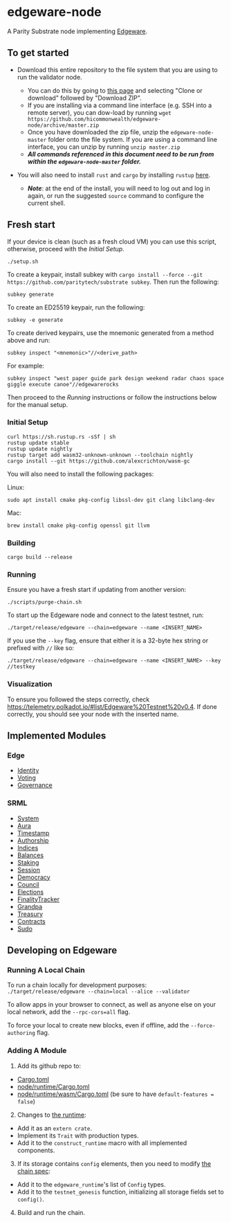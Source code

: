# edgeware-node

A Parity Substrate node implementing [Edgeware](https://edgewa.re).

## To get started

- Download this entire repository to the file system that you are using to run the validator node.
  - You can do this by going to [this page](https://github.com/hicommonwealth/edgeware-node) and selecting "Clone or download" followed by "Download ZIP".
  - If you are installing via a command line interface (e.g. SSH into a remote server), you can dow-load by running `wget https://github.com/hicommonwealth/edgeware-node/archive/master.zip`
  - Once you have downloaded the zip file, unzip the `edgeware-node-master` folder onto the file system. If you are using a command line interface, you can unzip by running `unzip master.zip`
  - **_All commands referenced in this document need to be run from within the `edgeware-node-master` folder._**

- You will also need to install `rust` and `cargo` by installing `rustup` [here](https://rustup.rs/).
  - **_Note_**: at the end of the install, you will need to log out and log in again, or run the suggested `source` command to configure the current shell.

## Fresh start
If your device is clean (such as a fresh cloud VM) you can use this script, otherwise, proceed with the *Initial Setup*.
```
./setup.sh
```
To create a keypair, install subkey with `cargo install --force --git https://github.com/paritytech/substrate subkey`. Then run the following:
```
subkey generate
```
To create an ED25519 keypair, run the following:
```
subkey -e generate
```
To create derived keypairs, use the mnemonic generated from a method above and run:
```
subkey inspect "<mnemonic>"//<derive_path>
```
For example:
```
subkey inspect "west paper guide park design weekend radar chaos space giggle execute canoe"//edgewarerocks
```
Then proceed to the *Running* instructions or follow the instructions below for the manual setup.

### Initial Setup

```
curl https://sh.rustup.rs -sSf | sh
rustup update stable
rustup update nightly
rustup target add wasm32-unknown-unknown --toolchain nightly
cargo install --git https://github.com/alexcrichton/wasm-gc
```

You will also need to install the following packages:

Linux:
```
sudo apt install cmake pkg-config libssl-dev git clang libclang-dev
```

Mac:
```
brew install cmake pkg-config openssl git llvm
```

### Building

```
cargo build --release
```

### Running

Ensure you have a fresh start if updating from another version:
```
./scripts/purge-chain.sh
```
To start up the Edgeware node and connect to the latest testnet, run:
```
./target/release/edgeware --chain=edgeware --name <INSERT_NAME>
```

If you use the `--key` flag, ensure that either it is a 32-byte hex string or prefixed with `//` like so:
```
./target/release/edgeware --chain=edgeware --name <INSERT_NAME> --key //testkey
```

### Visualization

To ensure you followed the steps correctly, check https://telemetry.polkadot.io/#list/Edgeware%20Testnet%20v0.4. If done correctly, you should see your node with the inserted name.

## Implemented Modules

### Edge

* [Identity](https://github.com/hicommonwealth/edgeware-node/tree/master/modules/edge-identity)
* [Voting](https://github.com/hicommonwealth/edgeware-node/tree/master/modules/edge-voting)
* [Governance](https://github.com/hicommonwealth/edgeware-node/tree/master/modules/edge-governance)

### SRML
* [System](https://github.com/paritytech/substrate/tree/master/srml/system)
* [Aura](https://github.com/paritytech/substrate/tree/master/srml/aura)
* [Timestamp](https://github.com/paritytech/substrate/tree/master/srml/timestamp)
* [Authorship](https://github.com/paritytech/substrate/tree/master/srml/authorship)
* [Indices](https://github.com/paritytech/substrate/tree/master/srml/indices)
* [Balances](https://github.com/paritytech/substrate/tree/master/srml/balances)
* [Staking](https://github.com/paritytech/substrate/tree/master/srml/staking)
* [Session](https://github.com/paritytech/substrate/tree/master/srml/session)
* [Democracy](https://github.com/paritytech/substrate/tree/master/srml/democracy)
* [Council](https://github.com/paritytech/substrate/tree/master/srml/council)
* [Elections](https://github.com/paritytech/substrate/tree/master/srml/elections)
* [FinalityTracker](https://github.com/paritytech/substrate/tree/master/srml/finality-tracker)
* [Grandpa](https://github.com/paritytech/substrate/tree/master/srml/grandpa)
* [Treasury](https://github.com/paritytech/substrate/tree/master/srml/treasury)
* [Contracts](https://github.com/paritytech/substrate/tree/master/srml/contracts)
* [Sudo](https://github.com/paritytech/substrate/tree/master/srml/sudo)

## Developing on Edgeware

### Running A Local Chain

To run a chain locally for development purposes: `./target/release/edgeware --chain=local --alice --validator`

To allow apps in your browser to connect, as well as anyone else on your local network, add the `--rpc-cors=all` flag.

To force your local to create new blocks, even if offline, add the `--force-authoring` flag.

### Adding A Module

1. Add its github repo to:
  - [Cargo.toml](Cargo.toml)
  - [node/runtime/Cargo.toml](node/runtime/Cargo.toml)
  - [node/runtime/wasm/Cargo.toml](node/runtime/wasm/Cargo.toml) (be sure to have `default-features = false`)
2. Changes to [the runtime](node/runtime/src/lib.rs):
  - Add it as an `extern crate`.
  - Implement its `Trait` with production types.
  - Add it to the `construct_runtime` macro with all implemented components.
3. If its storage contains `config` elements, then you need to modify [the chain spec](node/src/chain_spec.rs):
  - Add it to the `edgeware_runtime`'s list of `Config` types.
  - Add it to the `testnet_genesis` function, initializing all storage fields set to `config()`.
4. Build and run the chain.
